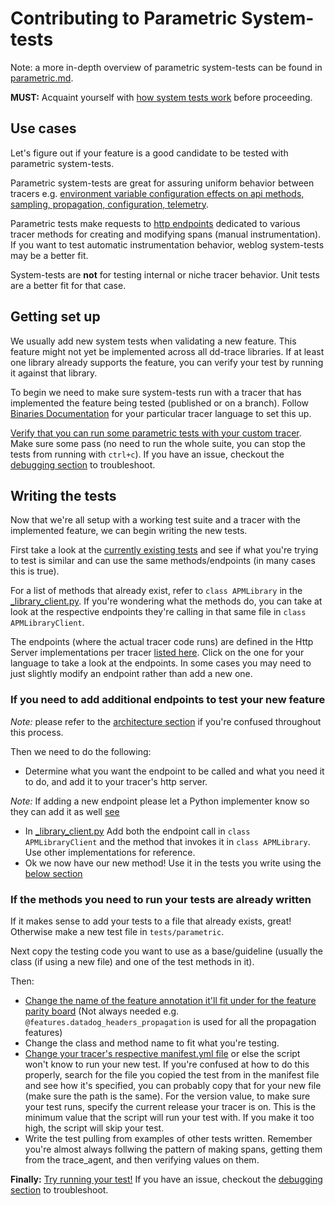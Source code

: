 # Contributing to Parametric System-tests

Note: a more in-depth overview of parametric system-tests can be found in [parametric.md](parametric.md).

**MUST:** Acquaint yourself with [how system tests work](parametric.md#architecture-how-system-tests-work) before proceeding.

## Use cases

Let's figure out if your feature is a good candidate to be tested with parametric system-tests. 

Parametric system-tests are great for assuring uniform behavior between tracers e.g. [environment variable configuration effects on api methods, sampling, propagation, configuration, telemetry](/tests/parametric).

Parametric tests make requests to [http endpoints](/tests/parametric) dedicated to various tracer methods for creating and modifying spans (manual instrumentation). If you want to test automatic instrumentation behavior, weblog system-tests may be a better fit.

System-tests are **not** for testing internal or niche tracer behavior. Unit tests are a better fit for that case.

## Getting set up

We usually add new system tests when validating a new feature. This feature might not yet be implemented across all dd-trace libraries. If at least one library already supports the feature, you can verify your test by running it against that library.

To begin we need to make sure system-tests run with a tracer that has implemented the feature being tested (published or on a branch).
Follow [Binaries Documentation](../execute/binaries.md) for your particular tracer language to set this up.

[Verify that you can run some parametric tests with your custom tracer](parametric.md#running-the-tests). Make sure some pass (no need to run the whole suite, you can stop the tests from running with `ctrl+c`). If you have an issue, checkout the [debugging section](parametric.md#debugging) to troubleshoot.

## Writing the tests

Now that we're all setup with a working test suite and a tracer with the implemented feature, we can begin writing the new tests.

First take a look at the [currently existing tests](/tests/parametric) and see if what you're trying to test is similar and can use the same methods/endpoints (in many cases this is true).

For a list of methods that already exist, refer to `class APMLibrary` in the [_library_client.py](/utils/parametric/_library_client.py). If you're wondering what the methods do, you can take at look at the respective endpoints they're calling in that same file in `class APMLibraryClient`.

The endpoints (where the actual tracer code runs) are defined in the Http Server implementations per tracer [listed here](parametric.md#http-server-implementations). Click on the one for your language to take a look at the endpoints. In some cases you may need to just slightly modify an endpoint rather than add a new one.

### If you need to add additional endpoints to test your new feature

*Note:* please refer to the [architecture section](parametric.md#architecture-how-system-tests-work) if you're confused throughout this process.

Then we need to do the following:

* Determine what you want the endpoint to be called and what you need it to do, and add it to your tracer's http server.

*Note:* If adding a new endpoint please let a Python implementer know so they can add it as well [see](parametric.md#shared-interface)
* In [_library_client.py](/utils/parametric/_library_client.py) Add both the endpoint call in `class APMLibraryClient` and the method that invokes it in `class APMLibrary`. Use other implementations for reference.
* Ok we now have our new method! Use it in the tests you write using the [below section](#if-the-methods-you-need-to-run-your-tests-are-already-written)

### If the methods you need to run your tests are already written

If it makes sense to add your tests to a file that already exists, great! Otherwise make a new test file in `tests/parametric`. 

Next copy the testing code you want to use as a base/guideline (usually the class (if using a new file) and one of the test methods in it).

Then:

* [Change the name of the feature annotation it'll fit under for the feature parity board](/docs/edit/features.md) (Not always needed e.g. `@features.datadog_headers_propagation` is used for all the propagation features)
* Change the class and method name to fit what you're testing.
* [Change your tracer's respective manifest.yml file](/docs/edit/manifest.md) or else the script won't know to run your new test. If you're confused at how to do this properly, search for the file you copied the test from in the manifest file and see how it's specified, you can probably copy that for your new file (make sure the path is the same).
For the version value, to make sure your test runs, specify the current release your tracer is on. This is the minimum value that the script will run your test with. If you make it too high, the script will skip your test.
* Write the test pulling from examples of other tests written. Remember you're almost always follwing the pattern of making spans, getting them from the trace_agent, and then verifying values on them.

**Finally:**
[Try running your test!](parametric.md#running-the-tests)
If you have an issue, checkout the [debugging section](parametric.md#debugging) to troubleshoot.
